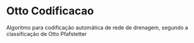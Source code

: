# Otto Codificacao
Algoritmo para codificação automática de rede de drenagem, segundo a classificação de Otto Pfafstetter
